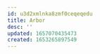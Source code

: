 ```yaml
---
id: u3d2xmlnka8zmf0ceqeqedu
title: Arbor
desc: ''
updated: 1657070435473
created: 1653265897549
---
```





